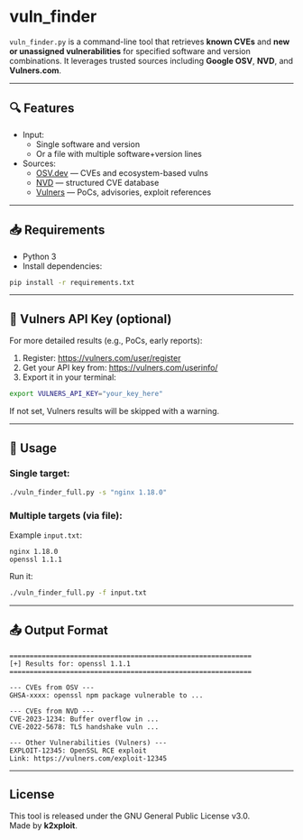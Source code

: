 # vuln_finder

`vuln_finder.py` is a command-line tool that retrieves **known CVEs** and **new or unassigned vulnerabilities** for specified software and version combinations. It leverages trusted sources including **Google OSV**, **NVD**, and **Vulners.com**.

---

## 🔍 Features

- Input:
  - Single software and version
  - Or a file with multiple software+version lines
- Sources:
  - [OSV.dev](https://osv.dev) — CVEs and ecosystem-based vulns
  - [NVD](https://nvd.nist.gov) — structured CVE database
  - [Vulners](https://vulners.com) — PoCs, advisories, exploit references

---

## 📥 Requirements

- Python 3
- Install dependencies:

```bash
pip install -r requirements.txt
```

---

## 🔐 Vulners API Key (optional)

For more detailed results (e.g., PoCs, early reports):

1. Register: https://vulners.com/user/register
2. Get your API key from: https://vulners.com/userinfo/
3. Export it in your terminal:

```bash
export VULNERS_API_KEY="your_key_here"
```

If not set, Vulners results will be skipped with a warning.

---

## 🚀 Usage

### Single target:
```bash
./vuln_finder_full.py -s "nginx 1.18.0"
```

### Multiple targets (via file):
Example `input.txt`:
```
nginx 1.18.0
openssl 1.1.1
```

Run it:
```bash
./vuln_finder_full.py -f input.txt
```

---

## 📤 Output Format

```
============================================================
[+] Results for: openssl 1.1.1
============================================================

--- CVEs from OSV ---
GHSA-xxxx: openssl npm package vulnerable to ...

--- CVEs from NVD ---
CVE-2023-1234: Buffer overflow in ...
CVE-2022-5678: TLS handshake vuln ...

--- Other Vulnerabilities (Vulners) ---
EXPLOIT-12345: OpenSSL RCE exploit
Link: https://vulners.com/exploit-12345
```

---

## License
This tool is released under the GNU General Public License v3.0.  
Made by **k2xploit**.
